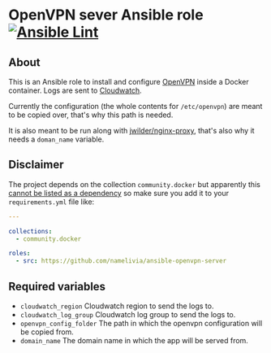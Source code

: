 # OpenVPN sever Ansible role [![Ansible Lint](https://github.com/namelivia/ansible-openvpn-server/actions/workflows/ansible-lint.yml/badge.svg)](https://github.com/namelivia/ansible-openvpn-server/actions/workflows/ansible-lint.yml)

## About

This is an Ansible role to install and configure [OpenVPN](https://openvpn.net/) inside a Docker container.
Logs are sent to [Cloudwatch](https://aws.amazon.com/cloudwatch/).

Currently the configuration (the whole contents for `/etc/openvpn`) are meant to be copied over, that's why this path is needed.

It is also meant to be run along with [jwilder/nginx-proxy](https://hub.docker.com/r/jwilder/nginx-proxy), that's also why it needs a `doman_name` variable.

## Disclaimer

The project depends on the collection `community.docker` but apparently this [cannot be listed as a dependency](https://github.com/ansible/ansible/issues/62847) so make sure you add it to your `requirements.yml` file like:

```yml
---

collections:
  - community.docker

roles:
  - src: https://github.com/namelivia/ansible-openvpn-server
```

## Required variables

 - `cloudwatch_region` Cloudwatch region to send the logs to.
 - `cloudwatch_log_group` Cloudwatch log group to send the logs to.
 - `openvpn_config_folder` The path in which the openvpn configuration will be copied from.
 - `domain_name` The domain name in which the app will be served from.
